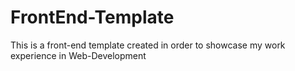 # FrontEnd-Template
This is a front-end template created in order to showcase my work experience in Web-Development
